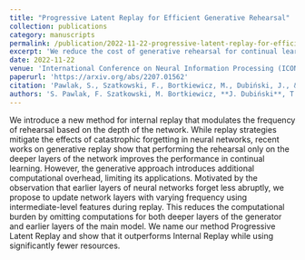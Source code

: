 ```yaml
---
title: "Progressive Latent Replay for Efficient Generative Rehearsal"
collection: publications
category: manuscripts
permalink: /publication/2022-11-22-progressive-latent-replay-for-efficient-generative-rehearsal
excerpt: 'We reduce the cost of generative rehearsal for continual learning by modulating the frequency of rehearsal based on the depth of the network.'
date: 2022-11-22
venue: 'International Conference on Neural Information Processing (ICONIP)'
paperurl: 'https://arxiv.org/abs/2207.01562'
citation: 'Pawlak, S., Szatkowski, F., Bortkiewicz, M., Dubiński, J., & Trzciński, T. (2022). "Progressive Latent Replay for Efficient Generative Rehearsal." In ICONIP 2022 (pp. 457–467).'
authors: 'S. Pawlak, F. Szatkowski, M. Bortkiewicz, **J. Dubiński**, T. Trzciński'
---
```

We introduce a new method for internal replay that modulates the frequency of rehearsal based on the depth of the network. While replay strategies mitigate the effects of catastrophic forgetting in neural networks, recent works on generative replay show that performing the rehearsal only on the deeper layers of the network improves the performance in continual learning. However, the generative approach introduces additional computational overhead, limiting its applications. Motivated by the observation that earlier layers of neural networks forget less abruptly, we propose to update network layers with varying frequency using intermediate-level features during replay. This reduces the computational burden by omitting computations for both deeper layers of the generator and earlier layers of the main model. We name our method Progressive Latent Replay and show that it outperforms Internal Replay while using significantly fewer resources.

